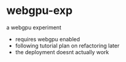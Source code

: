 # webgpu-exp
a webgpu experiment

- requires webgpu enabled
- following tutorial plan on refactoring later 
- the deployment doesnt actually work 
